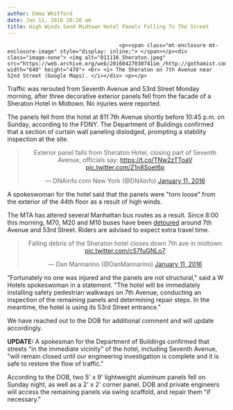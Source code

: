 ```yaml
---
author: Emma Whitford
date: Jan 11, 2016 10:28 am
title: High Winds Send Midtown Hotel Panels Falling To The Street
---
```


	
										<p><span class="mt-enclosure mt-enclosure-image" style="display: inline;"> </span></p><div class="image-none"> <img alt="011116_Sheraton.jpeg" src="https://web.archive.org/web/20160427030741im_/http://gothamist.com/attachments/nyc_ewhitford/011116_Sheraton.jpeg" width="640" height="470"> <br> <i> The Sheraton on 7th Avenue near 52nd Street (Google Maps). </i></div> <p></p>

<p>Traffic was rerouted from Seventh Avenue and 53rd Street Monday morning, after three decorative exterior panels fell from the facade of a Sheraton Hotel in Midtown. No injuries were reported. </p>

<p>The panels fell from the hotel at 811 7th Avenue shortly before 10:45 p.m. on Sunday, according to the FDNY. The Department of Buildings confirmed that a section of curtain wall paneling dislodged, prompting a stability inspection at the site. </p>

<center><blockquote class="twitter-tweet" lang="en"><p lang="en" dir="ltr">Exterior panel falls from Sheraton Hotel, closing part of Seventh Avenue, officials say: <a href="https://web.archive.org/web/20160427030741/https://t.co/TNw2zTToaV">https://t.co/TNw2zTToaV</a> <a href="https://web.archive.org/web/20160427030741/https://t.co/Z1n8Soet6p">pic.twitter.com/Z1n8Soet6p</a></p>&#x2014; DNAinfo.com New York (@DNAinfo) <a href="https://web.archive.org/web/20160427030741/https://twitter.com/DNAinfo/status/686552848381964288">January 11, 2016</a></blockquote>
<script async src="//web.archive.org/web/20160427030741js_/http://platform.twitter.com/widgets.js" charset="utf-8"></script></center>

<p>A spokeswoman for the hotel said that the panels were &quot;torn loose&quot; from the exterior of the 44th floor as a result of high winds.</p>

<p>The MTA has altered several Manhattan bus routes as a result. Since 8:00 this morning, M70, M20 and M10 buses have been <a href="https://web.archive.org/web/20160427030741/http://www.mta.info/status/bus/M1-M116/24208731">detoured</a> around 7th Avenue and 53rd Street. Riders are advised to expect extra travel time. </p>

<center><blockquote class="twitter-tweet" lang="en"><p lang="en" dir="ltr">Falling debris of the Sheraton hotel closes down 7th ave in midtown <a href="https://web.archive.org/web/20160427030741/https://t.co/c57fuGNLo7">pic.twitter.com/c57fuGNLo7</a></p>&#x2014; Dan Mannarino (@DanMannarino) <a href="https://web.archive.org/web/20160427030741/https://twitter.com/DanMannarino/status/686506377053908992">January 11, 2016</a></blockquote>
<script async src="//web.archive.org/web/20160427030741js_/http://platform.twitter.com/widgets.js" charset="utf-8"></script></center>

<p>&quot;Fortunately no one was injured and the panels are not structural,&quot; said a W Hotels spokeswoman in a statement. &quot;The hotel will be immediately installing safety pedestrian walkways on 7th Avenue, conducting an inspection of the remaining panels and determining repair steps. In the meantime, the hotel is using its 53rd Street entrance.&quot; </p>

<p>We have reached out to the DOB for additional comment and will update accordingly. </p>

<p><strong>UPDATE:</strong> A spokesman for the Department of Buildings confirmed that streets &quot;in the immediate vicinity&quot; of the hotel, including Seventh Avenue, &quot;will remain closed until our engineering investigation is complete and it is safe to restore the flow of traffic.&quot; </p>

<p>According to the DOB, two 5&apos; x 9&apos;  lightweight aluminum panels fell on Sunday night, as well as a 2&apos; x 2&apos; corner panel. DOB and private engineers will access the remaining panels via swing scaffold, and repair them &quot;if necessary.&quot; <br>
</p>					
										
									
				